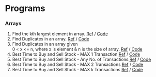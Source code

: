 # Programs

 ### Arrays
  1. Find the kth largest element in array. [Ref]() / [Code](https://github.com/Brijesh59/Programming-Questions/blob/master/Array/Program1.java)
  2. Find Duplicates in an array. [Ref]() / [Code](https://github.com/Brijesh59/Programming-Questions/blob/master/Array/Program2.java)
  3. Find Duplicates in an array given <br />
     0 < x <= n, where x is element & n is the size of array. [Ref](https://www.youtube.com/watch?v=GeHOlt_QYz8) / [Code](https://github.com/Brijesh59/Programming-Questions/blob/master/Array/Program3.java)
  4. Best Time to Buy and Sell Stock - MAX 1 Transaction [Ref]() / [Code](https://github.com/Brijesh59/Programming-Questions/blob/master/Array/Program4.java)
  5. Best Time to Buy and Sell Stock - Any No. of Transactions [Ref]() / [Code](https://github.com/Brijesh59/Programming-Questions/blob/master/Array/Program5.java) 
  6. Best Time to Buy and Sell Stock - MAX 2 Transactions [Ref]() / [Code](https://github.com/Brijesh59/Programming-Questions/blob/master/Array/Program6.java)
  7. Best Time to Buy and Sell Stock - MAX k Transactions [Ref]() / [Code](https://github.com/Brijesh59/Programming-Questions/blob/master/Array/Program7.java)
